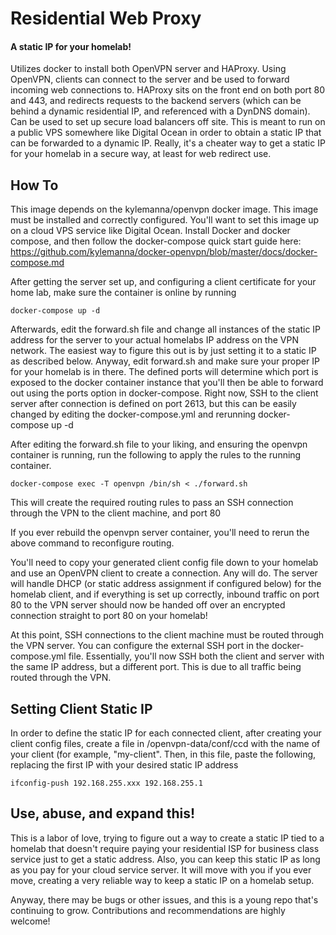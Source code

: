 # Residential Web Proxy #

#### A static IP for your homelab!  ####

Utilizes docker to install both OpenVPN server and HAProxy. Using OpenVPN, clients can connect to the server and be used to forward incoming web connections to. HAProxy sits on the front end on both port 80 and 443, and redirects requests to the backend servers (which can be behind a dynamic residential IP, and referenced with a DynDNS domain). Can be used to set up secure load balancers off site. This is meant to run on a public VPS somewhere like Digital Ocean in order to obtain a static IP that can be forwarded to a dynamic IP. Really, it's a cheater way to get a static IP for your homelab in a secure way, at least for web redirect use.

## How To ##

This image depends on the kylemanna/openvpn docker image. This image must be installed and correctly configured. You'll want to set this image up on a cloud VPS service like Digital Ocean. Install Docker and docker compose, and then follow the docker-compose quick start guide here: https://github.com/kylemanna/docker-openvpn/blob/master/docs/docker-compose.md

After getting the server set up, and configuring a client certificate for your home lab, make sure the container is online by running

	docker-compose up -d

Afterwards, edit the forward.sh file and change all instances of the static IP address for the server to your actual homelabs IP address on the VPN network. The easiest way to figure this out is by just setting it to a static IP as described below. Anyway, edit forward.sh and make sure your proper IP for your homelab is in there. The defined ports will determine which port is exposed to the docker container instance that you'll then be able to forward out using the ports option in docker-compose. Right now, SSH to the client server after connection is defined on port 2613, but this can be easily changed by editing the docker-compose.yml and rerunning docker-compose up -d

After editing the forward.sh file to your liking, and ensuring the openvpn container is running, run the following to apply the rules to the running container.

	docker-compose exec -T openvpn /bin/sh < ./forward.sh

This will create the required routing rules to pass an SSH connection through the VPN to the client machine, and port 80

If you ever rebuild the openvpn server container, you'll need to rerun the above command to reconfigure routing.

You'll need to copy your generated client config file down to your homelab and use an OpenVPN client to create a connection. Any will do. The server will handle DHCP (or static address assignment if configured below) for the homelab client, and if everything is set up correctly, inbound traffic on port 80 to the VPN server should now be handed off over an encrypted connection straight to port 80 on your homelab!

At this point, SSH connections to the client machine must be routed through the VPN server. You can configure the external SSH port in the docker-compose.yml file. Essentially, you'll now SSH both the client and server with the same IP address, but a different port. This is due to all traffic being routed through the VPN.


## Setting Client Static IP ##

In order to define the static IP for each connected client, after creating your client config files, create a file in /openvpn-data/conf/ccd with the name of your client (for example, "my-client". Then, in this file, paste the following, replacing the first IP with your desired static IP address

	ifconfig-push 192.168.255.xxx 192.168.255.1

## Use, abuse, and expand this! ##

This is a labor of love, trying to figure out a way to create a static IP tied to a homelab that doesn't require paying your residential ISP for business class service just to get a static address. Also, you can keep this static IP as long as you pay for your cloud service server. It will move with you if you ever move, creating a very reliable way to keep a static IP on a homelab setup. 

Anyway, there may be bugs or other issues, and this is a young repo that's continuing to grow. Contributions and recommendations are highly welcome!
